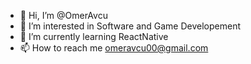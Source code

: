 - 👋 Hi, I’m @OmerAvcu
- 👀 I’m interested in Software and Game Developement
- 🌱 I’m currently learning ReactNative
- 📫 How to reach me omeravcu00@gmail.com
